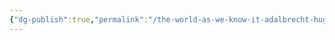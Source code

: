 ```yaml
---
{"dg-publish":true,"permalink":"/the-world-as-we-know-it-adalbrecht-hugh/the-nations/jinno-republic/jinno-republic/"}
---
```


